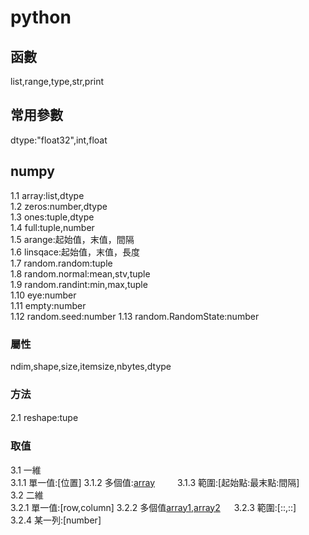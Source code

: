 # python
## 函數
list,range,type,str,print
## 常用參數
dtype:"float32",int,float  
## numpy
1.1 array:list,dtype  
1.2 zeros:number,dtype  
1.3 ones:tuple,dtype  
1.4 full:tuple,number  
1.5 arange:起始值，末值，間隔  
1.6 linsqace:起始值，末值，長度  
1.7 random.random:tuple  
1.8 random.normal:mean,stv,tuple  
1.9 random.randint:min,max,tuple  
1.10 eye:number  
1.11 empty:number  
1.12 random.seed:number
1.13 random.RandomState:number

### 屬性
ndim,shape,size,itemsize,nbytes,dtype
### 方法
2.1 reshape:tupe　　
### 取值
3.1 一維  
3.1.1 單一值:[位置]
3.1.2 多個值:[array](與array形狀一樣)  　　
3.1.3 範圍:[起始點:最末點:間隔]  
3.2 二維  
3.2.1 單一值:[row,column] 
3.2.2 多個值[array1,array2](array1與array2一個一個對應，不足擴充到一樣大)  　
3.2.3 範圍:[::,::]  
3.2.4 某一列:[number]  

